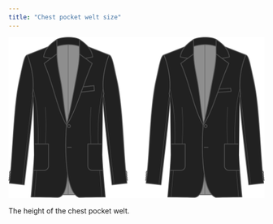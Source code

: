 ```yaml
---
title: "Chest pocket welt size"
---
```


![Chest pocket welt size](chestpocketweltsize.svg)

The height of the chest pocket welt.




